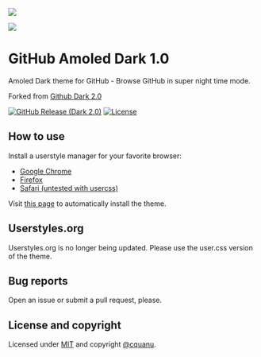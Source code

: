 ![](https://i.imgur.com/na4jsyy.png)

![](https://i.imgur.com/vbd0XTC.png)

# GitHub Amoled Dark 1.0

Amoled Dark theme for GitHub - Browse GitHub in super night time mode.

Forked from [Github Dark 2.0](https://github.com/cquanu/github-dark)

[![GitHub Release (Dark 2.0)](https://img.shields.io/github/release/cquanu/github-dark.svg)](https://github.com/cquanu/github-dark/releases) 
[![License](https://img.shields.io/github/license/cquanu/github-dark.svg)](https://github.com/cquanu/github-dark/blob/master/LICENSE)

## How to use

Install a userstyle manager for your favorite browser:

- [Google Chrome](https://chrome.google.com/webstore/detail/stylus/clngdbkpkpeebahjckkjfobafhncgmne?hl=en)
- [Firefox](https://addons.mozilla.org/en-US/firefox/addon/styl-us/)
- [Safari (untested with usercss)](https://cascadea.app/)

Visit [this page](chrome-extension://clngdbkpkpeebahjckkjfobafhncgmne/edit.html?id=2) to automatically install the theme.

## Userstyles.org

Userstyles.org is no longer being updated. Please use the user.css version of the theme. 

## Bug reports

Open an issue or submit a pull request, please.

## License and copyright

Licensed under [MIT](LICENSE) and copyright [@cquanu](https://twitter.com/cquanu).
